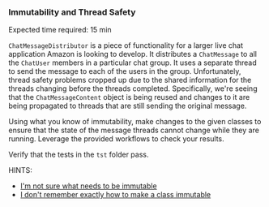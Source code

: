 ### Immutability and Thread Safety

Expected time required: 15 min

`ChatMessageDistributor` is a piece of functionality for a larger live chat application Amazon is 
looking to develop.
It distributes a `ChatMessage` to all the `ChatUser` members in a particular chat group. It uses a
separate thread to
send the message to each of the users in the group. Unfortunately, thread safety problems cropped up
due to the shared
information for the threads changing before the threads completed. Specifically, we're seeing that the
`ChatMessageContent` object is being  reused and changes to it are being propagated to threads that are
still sending
the original message. 

Using what you know of immutability, make changes to the given classes to ensure that the state of the 
message threads
cannot change while they are running. Leverage the provided workflows to check your results.

Verify that the tests in the `tst` folder pass. 

HINTS:
* [I'm not sure what needs to be immutable](hints/hint-01.md)
* [I don't remember exactly how to make a class immutable](hints/hint-02.md)
